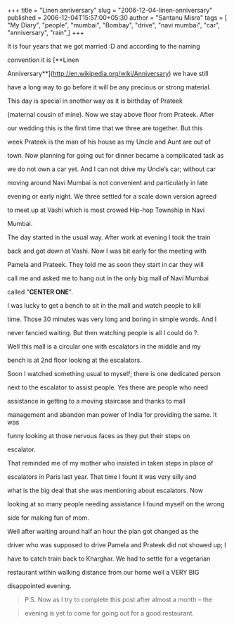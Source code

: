 +++
title = "Linen anniversary"
slug = "2006-12-04-linen-anniversary"
published = 2006-12-04T15:57:00+05:30
author = "Santanu Misra"
tags = [ "My Diary", "people", "mumbai", "Bombay", "drive", "navi mumbai", "car", "anniversary", "rain",]
+++


It is four years that we got married :D and according to the naming
convention it is [**Linen
Anniversary**](http://en.wikipedia.org/wiki/Anniversary) we have still
have a long way to go before it will be any precious or strong material.

This day is special in another way as it is birthday of Prateek
(maternal cousin of mine). Now we stay above floor from Prateek. After
our wedding this is the first time that we three are together. But this
week Prateek is the man of his house as my Uncle and Aunt are out of
town. Now planning for going out for dinner became a complicated task as
we do not own a car yet. And I can not drive my Uncle’s car; without car
moving around Navi Mumbai is not convenient and particularly in late
evening or early night. We three settled for a scale down version agreed
to meet up at Vashi which is most crowed Hip-hop Township in Navi
Mumbai.

The day started in the usual way. After work at evening I took the train
back and got down at Vashi. Now I was bit early for the meeting with
Pamela and Prateek. They told me as soon they start in car they will
call me and asked me to hang out in the only big mall of Navi Mumbai
called "**CENTER ONE**".

  

I was lucky to get a bench to sit in the mall and watch people to kill
time. Those 30 minutes was very long and boring in simple words. And I
never fancied waiting. But then watching people is all I could do ?.
Well this mall is a circular one with escalators in the middle and my
bench is at 2nd floor looking at the escalators.

Soon I watched something usual to myself; there is one dedicated person
next to the escalator to assist people. Yes there are people who need
assistance in getting to a moving staircase and thanks to mall
management and abandon man power of India for providing the same. It was
funny looking at those nervous faces as they put their steps on
escalator.

That reminded me of my mother who insisted in taken steps in place of
escalators in Paris last year. That time I fount it was very silly and
what is the big deal that she was mentioning about escalators. Now
looking at so many people needing assistance I found myself on the wrong
side for making fun of mom.

Well after waiting around half an hour the plan got changed as the
driver who was supposed to drive Pamela and Prateek did not showed up; I
have to catch train back to Kharghar. We had to settle for a vegetarian
restaurant within walking distance from our home well a VERY BIG
disappointed evening.

  

> P.S. Now as I try to complete this post after almost a month – the
> evening is yet to come for going out for a good restaurant.

